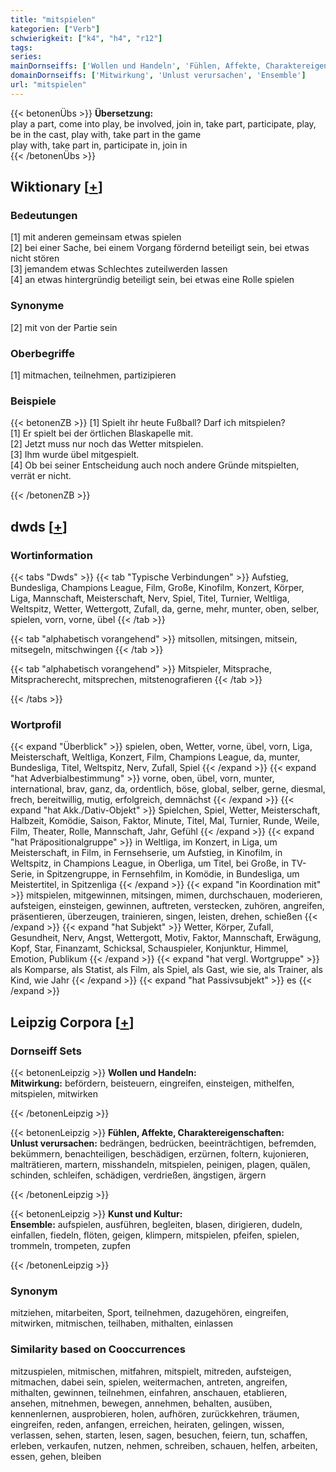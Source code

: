 ```yaml
---
title: "mitspielen"
kategorien: ["Verb"]
schwierigkeit: ["k4", "h4", "r12"]
tags:
series:
mainDornseiffs: ['Wollen und Handeln', 'Fühlen, Affekte, Charaktereigenschaften', 'Kunst und Kultur']
domainDornseiffs: ['Mitwirkung', 'Unlust verursachen', 'Ensemble']
url: "mitspielen"
---
```


{{< betonenÜbs >}}
**Übersetzung:**  
play a part, come into play, be involved, join in, take part, participate, play, be in the cast, play with, take part  in the game  
play with, take part in, participate in, join in  
{{< /betonenÜbs >}}

## Wiktionary [[+](https://de.wiktionary.org/wiki/mitspielen)]

### Bedeutungen
[1] mit anderen gemeinsam etwas spielen  
[2] bei einer Sache, bei einem Vorgang fördernd beteiligt sein, bei etwas nicht stören  
[3] jemandem etwas Schlechtes zuteilwerden lassen  
[4] an etwas hintergründig beteiligt sein, bei etwas eine Rolle spielen  

### Synonyme
[2] mit von der Partie sein  

### Oberbegriffe
[1] mitmachen, teilnehmen, partizipieren  

### Beispiele
{{< betonenZB >}}
[1] Spielt ihr heute Fußball? Darf ich mitspielen?  
[1] Er spielt bei der örtlichen Blaskapelle mit.  
[2] Jetzt muss nur noch das Wetter mitspielen.  
[3] Ihm wurde übel mitgespielt.  
[4] Ob bei seiner Entscheidung auch noch andere Gründe mitspielten, verrät er nicht.  

{{< /betonenZB >}}


## dwds [[+](https://www.dwds.de/wb/mitspielen)]

### Wortinformation
{{< tabs "Dwds" >}}
{{< tab "Typische Verbindungen" >}}
Aufstieg, Bundesliga, Champions League, Film, Große, Kinofilm, Konzert, Körper, Liga, Mannschaft, Meisterschaft, Nerv, Spiel, Titel, Turnier, Weltliga, Weltspitz, Wetter, Wettergott, Zufall, da, gerne, mehr, munter, oben, selber, spielen, vorn, vorne, übel
{{< /tab >}}

{{< tab "alphabetisch vorangehend" >}}
mitsollen, mitsingen, mitsein, mitsegeln, mitschwingen
{{< /tab >}}

{{< tab "alphabetisch vorangehend" >}}
Mitspieler, Mitsprache, Mitspracherecht, mitsprechen, mitstenografieren
{{< /tab >}}

{{< /tabs >}}

### Wortprofil
{{< expand "Überblick" >}} spielen, oben, Wetter, vorne, übel, vorn, Liga, Meisterschaft, Weltliga, Konzert, Film, Champions League, da, munter, Bundesliga, Titel, Weltspitz, Nerv, Zufall, Spiel {{< /expand >}}
{{< expand "hat Adverbialbestimmung" >}} vorne, oben, übel, vorn, munter, international, brav, ganz, da, ordentlich, böse, global, selber, gerne, diesmal, frech, bereitwillig, mutig, erfolgreich, demnächst {{< /expand >}}
{{< expand "hat Akk./Dativ-Objekt" >}} Spielchen, Spiel, Wetter, Meisterschaft, Halbzeit, Komödie, Saison, Faktor, Minute, Titel, Mal, Turnier, Runde, Weile, Film, Theater, Rolle, Mannschaft, Jahr, Gefühl {{< /expand >}}
{{< expand "hat Präpositionalgruppe" >}} in Weltliga, im Konzert, in Liga, um Meisterschaft, in Film, in Fernsehserie, um Aufstieg, in Kinofilm, in Weltspitz, in Champions League, in Oberliga, um Titel, bei Große, in TV-Serie, in Spitzengruppe, in Fernsehfilm, in Komödie, in Bundesliga, um Meistertitel, in Spitzenliga {{< /expand >}}
{{< expand "in Koordination mit" >}} mitspielen, mitgewinnen, mitsingen, mimen, durchschauen, moderieren, aufsteigen, einsteigen, gewinnen, auftreten, verstecken, zuhören, angreifen, präsentieren, überzeugen, trainieren, singen, leisten, drehen, schießen {{< /expand >}}
{{< expand "hat Subjekt" >}} Wetter, Körper, Zufall, Gesundheit, Nerv, Angst, Wettergott, Motiv, Faktor, Mannschaft, Erwägung, Kopf, Star, Finanzamt, Schicksal, Schauspieler, Konjunktur, Himmel, Emotion, Publikum {{< /expand >}}
{{< expand "hat vergl. Wortgruppe" >}} als Komparse, als Statist, als Film, als Spiel, als Gast, wie sie, als Trainer, als Kind, wie Jahr {{< /expand >}}
{{< expand "hat Passivsubjekt" >}} es {{< /expand >}}

## Leipzig Corpora [[+](https://corpora.uni-leipzig.de/en/res?word=mitspielen&corpusId=deu_newscrawl-public_2018)]

### Dornseiff Sets
{{< betonenLeipzig >}}
**Wollen und Handeln:**  
**Mitwirkung:** befördern, beisteuern, eingreifen, einsteigen, mithelfen, mitspielen, mitwirken  

{{< /betonenLeipzig >}}


{{< betonenLeipzig >}}
**Fühlen, Affekte, Charaktereigenschaften:**  
**Unlust verursachen:** bedrängen, bedrücken, beeinträchtigen, befremden, bekümmern, benachteiligen, beschädigen, erzürnen, foltern, kujonieren, malträtieren, martern, misshandeln, mitspielen, peinigen, plagen, quälen, schinden, schleifen, schädigen, verdrießen, ängstigen, ärgern  

{{< /betonenLeipzig >}}


{{< betonenLeipzig >}}
**Kunst und Kultur:**  
**Ensemble:** aufspielen, ausführen, begleiten, blasen, dirigieren, dudeln, einfallen, fiedeln, flöten, geigen, klimpern, mitspielen, pfeifen, spielen, trommeln, trompeten, zupfen  

{{< /betonenLeipzig >}}

### Synonym
mitziehen, mitarbeiten, Sport, teilnehmen, dazugehören, eingreifen, mitwirken, mitmischen, teilhaben, mithalten, einlassen


### Similarity based on Cooccurrences
mitzuspielen, mitmischen, mitfahren, mitspielt, mitreden, aufsteigen, mitmachen, dabei sein, spielen, weitermachen, antreten, angreifen, mithalten, gewinnen, teilnehmen, einfahren, anschauen, etablieren, ansehen, mitnehmen, bewegen, annehmen, behalten, ausüben, kennenlernen, ausprobieren, holen, aufhören, zurückkehren, träumen, eingreifen, reden, anfangen, erreichen, heiraten, gelingen, wissen, verlassen, sehen, starten, lesen, sagen, besuchen, feiern, tun, schaffen, erleben, verkaufen, nutzen, nehmen, schreiben, schauen, helfen, arbeiten, essen, gehen, bleiben

